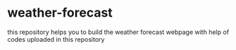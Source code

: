 # weather-forecast
this repository helps you to build the weather forecast webpage with help of codes uploaded in this repository
